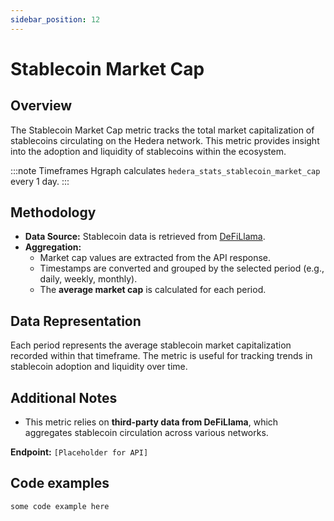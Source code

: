 ```yaml
---
sidebar_position: 12
---
```


# Stablecoin Market Cap

## Overview
The Stablecoin Market Cap metric tracks the total market capitalization of stablecoins circulating on the Hedera network. This metric provides insight into the adoption and liquidity of stablecoins within the ecosystem.

:::note Timeframes
Hgraph calculates `hedera_stats_stablecoin_market_cap` every 1 day.
:::

## Methodology
- **Data Source:** Stablecoin data is retrieved from [DeFiLlama](https://stablecoins.llama.fi/stablecoincharts/Hedera).
- **Aggregation:**
  - Market cap values are extracted from the API response.
  - Timestamps are converted and grouped by the selected period (e.g., daily, weekly, monthly).
  - The **average market cap** is calculated for each period.

## Data Representation
Each period represents the average stablecoin market capitalization recorded within that timeframe. The metric is useful for tracking trends in stablecoin adoption and liquidity over time.

## Additional Notes
- This metric relies on **third-party data from DeFiLlama**, which aggregates stablecoin circulation across various networks.

**Endpoint:** `[Placeholder for API]`

## Code examples

```
some code example here
```